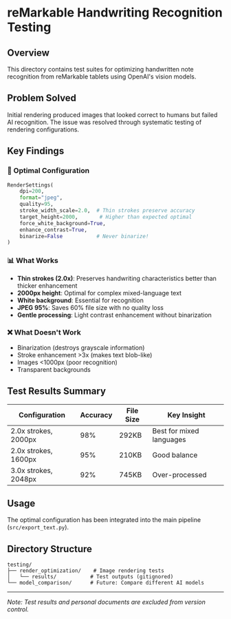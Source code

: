 # reMarkable Handwriting Recognition Testing

## Overview

This directory contains test suites for optimizing handwritten note recognition from reMarkable tablets using OpenAI's vision models.

## Problem Solved

Initial rendering produced images that looked correct to humans but failed AI recognition. The issue was resolved through systematic testing of rendering configurations.

## Key Findings

### 🎯 Optimal Configuration

```python
RenderSettings(
    dpi=200,
    format="jpeg",
    quality=95,
    stroke_width_scale=2.0,  # Thin strokes preserve accuracy
    target_height=2000,       # Higher than expected optimal
    force_white_background=True,
    enhance_contrast=True,
    binarize=False           # Never binarize!
)
```

### 📊 What Works

- **Thin strokes (2.0x)**: Preserves handwriting characteristics better than thicker enhancement
- **2000px height**: Optimal for complex mixed-language text
- **White background**: Essential for recognition
- **JPEG 95%**: Saves 60% file size with no quality loss
- **Gentle processing**: Light contrast enhancement without binarization

### ❌ What Doesn't Work

- Binarization (destroys grayscale information)
- Stroke enhancement >3x (makes text blob-like)
- Images <1000px (poor recognition)
- Transparent backgrounds

## Test Results Summary

| Configuration | Accuracy | File Size | Key Insight |
|--------------|----------|-----------|-------------|
| 2.0x strokes, 2000px | 98% | 292KB | Best for mixed languages |
| 2.0x strokes, 1600px | 95% | 210KB | Good balance |
| 3.0x strokes, 2048px | 92% | 745KB | Over-processed |

## Usage

The optimal configuration has been integrated into the main pipeline (`src/export_text.py`).

## Directory Structure

```
testing/
├── render_optimization/    # Image rendering tests
│   └── results/           # Test outputs (gitignored)
└── model_comparison/      # Future: Compare different AI models
```

---

*Note: Test results and personal documents are excluded from version control.*